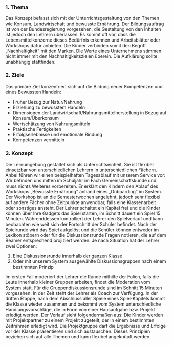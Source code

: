 ### 1. Thema
Das Konzept befasst sich mit der Unterrichtsgestaltung von den Themen wie Konsum, Landwirtschaft und bewusste Ernährung. Der Bildungsauftrag ist von der Bundesregierung vorgesehen, die Gestaltung von den Inhalten ist jedoch den Lehrern überlassen. Es kommt oft vor, dass die Lebensmittelkonzerne dieses Bedürfnis erkennen und Arbeitsblätter oder Workshops dafür anbieten. Die Kinder verbinden somit den Begriff „Nachhaltigkeit” mit den Marken. Die Werte eines Unternehmens stimmen nicht immer mit den Nachhaltigkeitszielen überein. Die Aufklärung sollte unabhängig stattfinden.

### 2. Ziele
Das primäre Ziel konzentriert sich auf die Bildung neuer Kompetenzen und eines Bewussten Handeln:

- Früher Bezug zur Natur/Nahrung
- Erziehung zu bewusstem Handeln
- Dimensionen der Landwirtschaft/Nahrungsmittelherstellung in Bezug auf Konsum/Überkonsum
- Wertschätzung von Nahrungsmitteln
- Praktische Fertigkeiten
- Erfolgserlebnisse und emotionale Bindung
- Kompetenzen vermitteln

### 3. Konzept
Die Lernumgebung gestaltet sich als Unterrichtseinheit. Sie ist flexibel einsetzbar von unterschiedlichen Lehrern in unterschiedlichen Fächern. Anbei führen wir einen beispielhaften Tagesablauf mit unserem Service vor: Wir befinden uns mitten im Schuljahr im Fach Gemeinschaftskunde und muss nichts Weiteres vorbereiten. Er erklärt den Kindern den Ablauf des Workshops „Bewusste Ernährung“ anhand eines „Onboarding” im System. Der Workshop ist an die Semesterwochen angelehnt, jedoch sehr flexibel auf andere Fächer ohne Zeitpunkte anwendbar, falls eine Klassenarbeit oder sonstiges ansteht. Der Lehrer schaltet ein Kapitel frei und die Kinder können über Ihre Gadgets das Spiel starten, im Schnitt dauert ein Spiel 15 Minuten. Währenddessen kontrolliert der Lehrer den Spielverlauf und kann beobachten wie weit sich der Fortschritt der Schüler befindet. Nach der Spielrunde wird das Spiel aufgelöst und die Schüler können entweder im Lexikon stöbern oder für die Diskussionsrunde Fragen notieren, die auf dem Beamer entsprechend projiziert werden. Je nach Situation hat der Lehrer zwei Optionen:

1. Eine Diskussionsrunde innerhalb der ganzen Klasse
2. Oder mit unserem System ausgewählte Diskussionsgruppen nach einem bestimmten Prinzip

Im ersten Fall moderiert der Lehrer die Runde mithilfe der Folien, falls die Leute innerhalb kleiner Gruppen arbeiten, findet die Moderation vom System statt. Für die Gruppendiskussionsrunde sind im Schnitt 15 Minuten vorgesehen. In der Zeit steht der Lehrer als Coach zur Verfügung. In der dritten Etappe, nach dem Abschluss aller Spiele eines Spiel-Kapitels kommt die Klasse wieder zusammen und bekommt vom System unterschiedliche Handlungsvorschläge, die in Form von einer Hausaufgabe bzw. Projekt erledigt werden. Der Verlauf sieht folgendermaßen aus: Die Kinder werden mit Projektpartner zu einem Projekt zugeteilt, der in einem bestimmten Zeitrahmen erledigt wird. Die Projektgruppe darf die Ergebnisse und Erfolge vor der Klasse präsentieren und sich austauschen. Dieses Prinzipien beziehen sich auf alle Themen und kann flexibel angeknüpft werden.